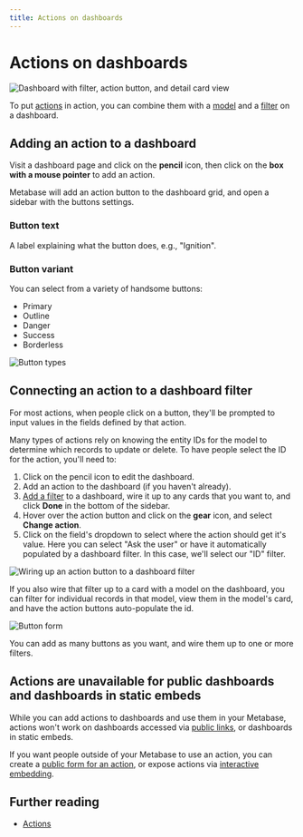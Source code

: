 ```yaml
---
title: Actions on dashboards
---
```


# Actions on dashboards

![Dashboard with filter, action button, and detail card view](../images/dashboard-filter-action.png)

To put [actions](../../actions/start.md) in action, you can combine them with a [model](../../data-modeling/models.md) and a [filter](../filters.md) on a dashboard.

## Adding an action to a dashboard

Visit a dashboard page and click on the **pencil** icon, then click on the **box with a mouse pointer** to add an action.

Metabase will add an action button to the dashboard grid, and open a sidebar with the buttons settings.

### Button text

A label explaining what the button does, e.g., "Ignition".

### Button variant

You can select from a variety of handsome buttons:

- Primary
- Outline
- Danger
- Success
- Borderless

![Button types](../images/buttons.png)

## Connecting an action to a dashboard filter

For most actions, when people click on a button, they'll be prompted to input values in the fields defined by that action.

Many types of actions rely on knowing the entity IDs for the model to determine which records to update or delete. To have people select the ID for the action, you'll need to:

1. Click on the pencil icon to edit the dashboard.
2. Add an action to the dashboard (if you haven't already).
3. [Add a filter](../filters.md) to a dashboard, wire it up to any cards that you want to, and click **Done** in the bottom of the sidebar.
4. Hover over the action button and click on the **gear** icon, and select **Change action**.
5. Click on the field's dropdown to select where the action should get it's value. Here you can select "Ask the user" or have it automatically populated by a dashboard filter. In this case, we'll select our "ID" filter.

![Wiring up an action button to a dashboard filter](../images/id-value.png)

If you also wire that filter up to a card with a model on the dashboard, you can filter for individual records in that model, view them in the model's card, and have the action buttons auto-populate the id.

![Button form](../images/button-form.png)

You can add as many buttons as you want, and wire them up to one or more filters.

## Actions are unavailable for public dashboards and dashboards in static embeds

While you can add actions to dashboards and use them in your Metabase, actions won't work on dashboards accessed via [public links](../introduction.md#sharing-dashboards-with-public-links), or dashboards in static embeds.

If you want people outside of your Metabase to use an action, you can create a [public form for an action](../../actions/custom.md#make-public), or expose actions via [interactive embedding](../../embedding/interactive-embedding.md).

## Further reading

- [Actions](../../actions/start.md)
